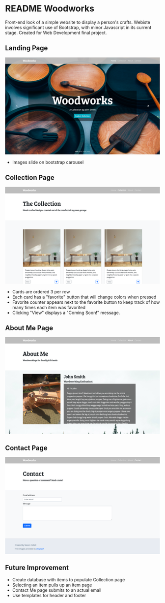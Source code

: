 # README Woodworks
Front-end look of a simple website to display a person's crafts.  Webiste involves significant use of Bootstrap, with minor Javascript in its current stage. Created for Web Development final project.

## Landing Page 
![Image of Landing Page](https://github.com/MasonCollett/Woodworks/blob/master/final/views/images/landingReadMe.png)
* Images slide on bootstrap carousel

## Collection Page
![Image of Collection Page](https://github.com/MasonCollett/Woodworks/blob/master/final/views/images/collectionReadMe.png)
* Cards are ordered 3 per row
* Each card has a "favorite" button that will change colors when pressed
* Favorite counter appears next to the favorite button to keep track of how many times each item was favorited
* Clicking "View" displays a "Coming Soon!" message.

## About Me Page
![Image of About Me Page](https://github.com/MasonCollett/Woodworks/blob/master/final/views/images/aboutReadMe.png)

## Contact Page
![Image of Landing Page](https://github.com/MasonCollett/Woodworks/blob/master/final/views/images/contactReadMe.png)

## Future Improvement
* Create database with items to populate Collection page
* Selecting an item pulls up an item page
* Contact Me page submits to an actual email
* Use templates for header and footer

